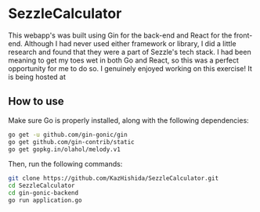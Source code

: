 # SezzleCalculator
This webapp's was built using Gin for the back-end and React for the front-end. Although I had never used either framework or library, I did a little research and found that they were a part of Sezzle's tech stack. I had been meaning to get my toes wet in both Go and React, so this was a perfect opportunity for me to do so. I genuinely enjoyed working on this exercise! It is being hosted at 

## How to use
Make sure Go is properly installed, along with the following dependencies:
```bash
go get -u github.com/gin-gonic/gin
go get github.com/gin-contrib/static
go get gopkg.in/olahol/melody.v1
```
Then, run the following commands:
```bash
git clone https://github.com/KazHishida/SezzleCalculator.git
cd SezzleCalculator
cd gin-gonic-backend
go run application.go
```
